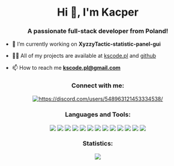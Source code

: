 <h1 align="center">Hi 👋, I'm Kacper</h1>
<h3 align="center">A passionate full-stack developer from Poland!</h3>

- 🔭 I’m currently working on **XyzzyTactic-statistic-panel-gui**

- 👨‍💻 All of my projects are available at <a href="https://kscode.pl" target="_blank">kscode.pl</a> and <a href="https://github.com/NexON39?tab=repositories" target="_blank">github</a>

- 📫 How to reach me **kscode.pl@gmail.com**

<h3 align="center">Connect with me:</h3>
<p align="center">
<a href="https://discord.gg/https://discord.com/users/548963121453334538/" target="blank"><img align="center" src="https://img.shields.io/badge/Discord-5865F2?style=for-the-badge&logo=discord&logoColor=white" alt="https://discord.com/users/548963121453334538/" /></a>
</p>
<h3 align="center">Languages and Tools:</h3>
<p align="center">
<img align="center" src="https://img.shields.io/badge/C%2B%2B-00599C?style=for-the-badge&logo=c%2B%2B&logoColor=white"/>
<img align="center" src="https://img.shields.io/badge/CSS3-1572B6?style=for-the-badge&logo=css3&logoColor=white"/>
<img align="center" src="https://img.shields.io/badge/HTML5-E34F26?style=for-the-badge&logo=html5&logoColor=white"/>
<img align="center" src="https://img.shields.io/badge/PHP-777BB4?style=for-the-badge&logo=php&logoColor=white"/>
<img align="center" src="https://img.shields.io/badge/JavaScript-323330?style=for-the-badge&logo=javascript&logoColor=F7DF1E"/>
<img align="center" src="https://img.shields.io/badge/json-5E5C5C?style=for-the-badge&logo=json&logoColor=white"/>
<img align="center" src="https://img.shields.io/badge/MySQL-005C84?style=for-the-badge&logo=mysql&logoColor=white"/>
<img align="center" src="https://img.shields.io/badge/Chart.js-FF6384?style=for-the-badge&logo=chartdotjs&logoColor=white"/>
<img align="center" src="https://img.shields.io/badge/jQuery-0769AD?style=for-the-badge&logo=jquery&logoColor=white"/>
<img align="center" src="https://img.shields.io/badge/Linux-FCC624?style=for-the-badge&logo=linux&logoColor=black"/>
<img align="center" src="https://img.shields.io/badge/Apache-D22128?style=for-the-badge&logo=Apache&logoColor=white"/>
<img align="center" src="https://img.shields.io/badge/Visual_Studio_Code-0078D4?style=for-the-badge&logo=visual%20studio%20code&logoColor=white"/>
<img align="center" src="https://img.shields.io/badge/GIT-E44C30?style=for-the-badge&logo=git&logoColor=white"/>
</p>
<h3 align="center">Statistics:</h3>
<p align="center">
<img align="center" src="https://github-readme-stats.vercel.app/api?username=NexON39&show_icons=true&theme=tokyonight&cardType=github"/>
</p>

